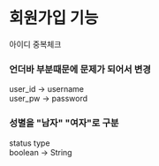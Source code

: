 # 회원가입 기능
아이디 중복체크

### 언더바 부분때문에 문제가 되어서 변경
user_id -> username<br>
user_pw -> password

### 성별을 "남자" "여자"로 구분
status type<br>
boolean -> String
